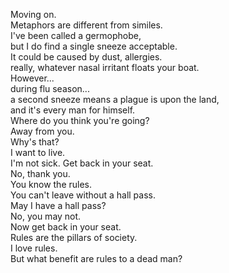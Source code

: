 
Moving on.     
Metaphors are different from similes.    
I've been called a germophobe,    
but I do find a single sneeze acceptable.    
It could be caused by dust, allergies.    
really, whatever nasal irritant floats your boat.    
However...    
during flu season...    
a second sneeze means a plague is upon the land,    
and it's every man for himself.    
Where do you think you're going?    
Away from you.    
Why's that?    
I want to live.    
I'm not sick. Get back in your seat.    
No, thank you.    
You know the rules.    
You can't leave without a hall pass.    
May I have a hall pass?    
No, you may not.    
Now get back in your seat.    
Rules are the pillars of society.    
I love rules.    
But what benefit are rules to a dead man?    




